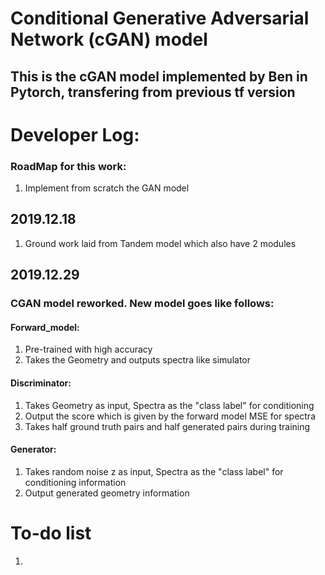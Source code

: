 # Conditional Generative Adversarial Network (cGAN) model
## This is the cGAN model implemented by Ben in Pytorch, transfering from previous tf version 
# Developer Log:

### RoadMap for this work:
1. Implement from scratch the GAN model

## 2019.12.18
1. Ground work laid from Tandem model which also have 2 modules

## 2019.12.29
### CGAN model reworked. New model goes like follows:
#### Forward_model:
1. Pre-trained with high accuracy
2. Takes the Geometry and outputs spectra like simulator
#### Discriminator:
1. Takes Geometry as input, Spectra as the "class label" for conditioning
2. Output the score which is given by the forward model MSE for spectra
3. Takes half ground truth pairs and half generated pairs during training
#### Generator:
1. Takes random noise z as input, Spectra as the "class label" for conditioning information
2. Output generated geometry information

# To-do list
1. 